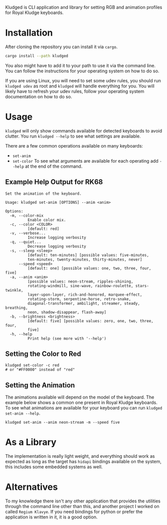 Kludged is CLI application and library for setting RGB and animation profiles for Royal Kludge keyboards.

# Installation
After cloning the repository you can install it via `cargo`.
```bash
cargo install --path kludged
```
You also might have to add it to your path to use it via the command line. You can follow the instructions for 
your operating system on how to do so. 

If you are using Linux, you will need to set some udev rules, you should run `kludged udev` as root and `kludged`
will handle everything for you. You will likely have to refresh your udev rules, follow your operating system 
documentation on how to do so.

# Usage

`kludged` will only show commands available for detected keyboards to avoid clutter. You run `kludged --help`
to see what settings are available.

There are a few common operations available on many keyboards:
- `set-anim`
- `set-color`
To see what arguments are available for each operating add `--help` at the end of the command.

## Example Help Output for RK68
```
Set the animation of the keyboard.

Usage: kludged set-anim [OPTIONS] --anim <anim>

Options:
  -m, --color-mix
          Enable color mix.
  -c, --color <COLOR>
          [default: red]
  -v, --verbose...
          Increase logging verbosity
  -q, --quiet...
          Decrease logging verbosity
  -s, --sleep <sleep>
          [default: ten-minutes] [possible values: five-minutes,
          ten-minutes, twenty-minutes, thirty-minutes, never]
      --speed <speed>
          [default: one] [possible values: one, two, three, four, five]
  -a, --anim <anim>
          [possible values: neon-stream, ripples-shining,
          rotating-windmill, sine-wave, rainbow-roulette, stars-twinkle,
          layer-upon-layer, rich-and-honored, marquee-effect,
          rotating-storm, serpentine-horse, retro-snake,
          diagonal-transformer, ambilight, streamer, steady, breathing,
          neon, shadow-disappear, flash-away]
  -b, --brightness <brightness>
          [default: five] [possible values: zero, one, two, three, four,
          five]
  -h, --help
          Print help (see more with '--help')
```

## Setting the Color to Red
```
kludged set-color -c red
# or "#FF0000" instead of "red"
```

## Setting the Animation
The animations available will depend on the model of the keyboard. 
The example below shows a common one present in Royal Kludge keyboards.
To see what animations are available for your keyboard you can run `kludged set-anim --help`.
```
kludged set-anim --anim neon-stream -m --speed five
```

# As a Library

The implementation is really light weight, and everything should work as expected as long as 
the target has `hidapi` bindings available on the system, this includes some embedded systems as well.

# Alternatives
To my knowledge there isn't any other application that provides the utilities through 
the command line other than this, and another project I worked on called `Regium Klavye`. If you need bindings
for python or prefer the application is written in it, it is a good option.
